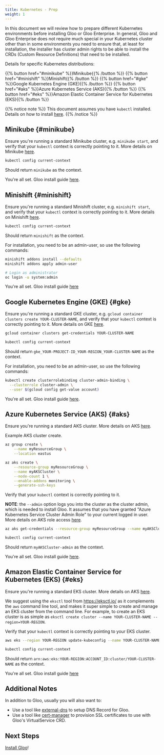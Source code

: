 ```yaml
---
title: Kubernetes - Prep
weight: 1
---
```


In this document we will review how to prepare different Kubernetes environments before installing Gloo or Gloo
Enterprise. In general, Gloo and Gloo Enterprise does not require much special in your Kubernetes cluster other than
in some environments you need to ensure that, at least for installation, the installer has cluster admin rights to be
able to install the CRDs (Custom Resource Definitions) that need to be installed.

Details for specific Kubernetes distributions:

{{% button href="#minikube" %}}Minikube{{% /button %}}
{{% button href="#minishift" %}}Minishift{{% /button %}}
{{% button href="#gke" %}}Google Kubernetes Engine (GKE){{% /button %}}
{{% button href="#aks" %}}Azure Kubernetes Service (AKS){{% /button %}}
{{% button href="#eks" %}}Amazon Elastic Container Service for Kubernetes (EKS){{% /button %}}

{{% notice note %}}
This document assumes you have `kubectl` installed. Details on how to install [here](https://kubernetes.io/docs/tasks/tools/install-kubectl/).
{{% /notice %}}

## Minikube {#minikube}

Ensure you're running a standard Minikube cluster, e.g. `minikube start`, and verify that your `kubectl` context is
correctly pointing to it. More details on Minikube [here](https://kubernetes.io/docs/setup/minikube/).

```bash
kubectl config current-context
```

Should return `minikube` as the context.

You're all set. Gloo install guide [here](../quick_start).

## Minishift {#minishift}

Ensure you're running a standard Minishift cluster, e.g. `minishift start`, and verify that your `kubectl` context is
correctly pointing to it. More details on Minishift [here](https://github.com/minishift/minishift).

```bash
kubectl config current-context
```

Should return `minishift` as the context.

For installation, you need to be an admin-user, so use the following commands:

```bash
minishift addons install --defaults
minishift addons apply admin-user

# Login as administrator
oc login -u system:admin
```

You're all set. Gloo install guide [here](../quick_start)

## Google Kubernetes Engine (GKE) {#gke}

Ensure you're running a standard GKE cluster, e.g. `gcloud container clusters create YOUR-CLUSTER-NAME`, and verify
that your `kubectl` context is correctly pointing to it. More details on GKE [here](https://cloud.google.com/kubernetes-engine/docs/quickstart).

```bash
gcloud container clusters get-credentials YOUR-CLUSTER-NAME
```

```bash
kubectl config current-context
```

Should return `gke_YOUR-PROJECT-ID_YOUR-REGION_YOUR-CLUSTER-NAME` as the context.

For installation, you need to be an admin-user, so use the following commands:

```bash
kubectl create clusterrolebinding cluster-admin-binding \
  --clusterrole cluster-admin \
  --user $(gcloud config get-value account)
```

You're all set. Gloo install guide [here](../quick_start).

## Azure Kubernetes Service (AKS) {#aks}

Ensure you're running a standard AKS cluster. More details on
AKS [here](https://docs.microsoft.com/en-us/azure/aks/).

Example AKS cluster create.

```bash
az group create \
    --name myResourceGroup \
    --location eastus

az aks create \
    --resource-group myResourceGroup \
    --name myAKSCluster \
    --node-count 1 \
    --enable-addons monitoring \
    --generate-ssh-keys
```

Verify that your `kubectl` context is correctly pointing to it.

**NOTE**: the `--admin` option logs you into the cluster as the cluster admin, which is needed to install Gloo. It
assumes that you have granted "Azure Kubernetes Service Cluster Admin Role" to your current logged in user. More details
on AKS role access [here](https://docs.microsoft.com/en-us/azure/role-based-access-control/role-assignments-cli).

```bash
az aks get-credentials --resource-group myResourceGroup --name myAKSCluster --admin
```

```bash
kubectl config current-context
```

Should return `myAKSCluster-admin` as the context.

You're all set. Gloo install guide [here](../quick_start).

## Amazon Elastic Container Service for Kubernetes (EKS) {#eks}

Ensure you're running a standard EKS cluster. More details on
AKS [here](https://docs.aws.amazon.com/eks/latest/userguide/getting-started.html).

We suggest using the `eksctl` tool from <https://eksctl.io/> as it complements the `aws` command line tool, and makes
it super simple to create and manage an EKS cluster from the command line. For example, to create an EKS cluster is as
simple as `eksctl create cluster --name YOUR-CLUSTER-NAME --region=YOUR-REGION`.

Verify that your `kubectl` context is correctly pointing to your EKS cluster.

```bash
aws eks --region YOUR-REGION update-kubeconfig --name YOUR-CLUSTER-NAME
```

```bash
kubectl config current-context
```

Should return `arn:aws:eks:YOUR-REGION:ACCOUNT_ID:cluster/YOUR-CLUSTER-NAME` as the context.

You're all set. Gloo install guide [here](../quick_start)

## Additional Notes

In addition to Gloo, usually you will also want to:

* Use a tool like [external-dns](https://github.com/kubernetes-incubator/external-dns) to setup DNS Record for Gloo.
* Use a tool like [cert-manager](https://github.com/jetstack/cert-manager/) to provision SSL certificates to use
with Gloo's VirtualService CRD.

## Next Steps

[Install Gloo](../quick_start)!